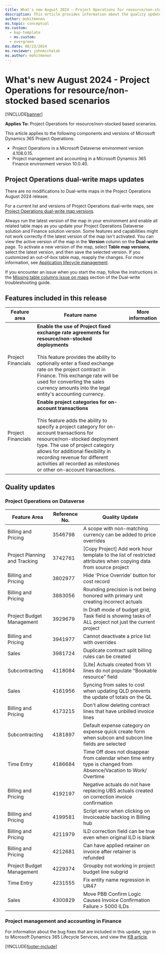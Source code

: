 ```yaml
---
title: What's new August 2024 - Project Operations for resource/non-stocked based scenarios
description: This article provides information about the quality updates that are available in the Aug 2024 release of Microsoft Dynamics 365 Project Operations for resource/non-stocked based scenarios.
author: mohitmenon
ms.topic: conceptual
ms.custom: 
  - bap-template
  - ms.custom:
  - evergreen
ms.date: 08/23/2024
ms.reviewer: johnmichalak
ms.author: mohitmenon
---
```


# What's new August 2024 - Project Operations for resource/non-stocked based scenarios

[!INCLUDE[banner](../includes/banner.md)]

**Applies To:**  Project Operations for resource/non-stocked based scenarios.

This article applies to the following components and versions of Microsoft Dynamics 365 Project Operations:

- Project Operations in a Microsoft Dataverse environment version 4.108.0.15.
- Project management and accounting in a Microsoft Dynamics 365 Finance environment version 10.0.40.

## Project Operations dual-write maps updates

There are no modifications to Dual-write maps in the Project Operations August 2024 release.

For a current list and versions of Project Operations dual-write maps, see [Project Operations dual-write map versions](../environment/resource-dual-write-maps.md).

Always run the latest version of the map in your environment and enable all related table maps as you update your Project Operations Dataverse solution and Finance solution version. Some features and capabilities might not work correctly if the latest version of the map isn't activated. You can view the active version of the map in the **Version** column on the **Dual-write** page. To activate a new version of the map, select **Table map versions**, select the latest version, and then save the selected version. If you customized an out-of-box table map, reapply the changes. For more information, see [Application lifecycle management](/dynamics365/fin-ops-core/dev-itpro/data-entities/dual-write/app-lifecycle-management).

If you encounter an issue when you start the map, follow the instructions in the [Missing table columns issue on maps](/dynamics365/fin-ops-core/dev-itpro/data-entities/dual-write/dual-write-troubleshooting-finops-upgrades#missing-table-columns-issue-on-maps) section of the Dual-write troubleshooting guide.


## Features included in this release

| **Feature area** | **Feature name** | **More information** |
| --- | --- | --- |
| Project Financials |**Enable the use of Project fixed exchange rate agreements for resource/non-stocked deployments** <br><br> This feature provides the ability to optionally enter a fixed exchange rate on the project contract in Finance. This exchange rate will be used for converting the sales currency amounts into the legal entity's accounting currency.| |		
| Project Financials |**Enable project categories for on-account transactions** <br><br> This feature adds the ability to specify a project category for on-account transactions for resource/non-stocked deployment type. The use of project category allows for additional flexibility in recording revenue for different activities all recorded as milestones or other on-account transactions.| |		



## Quality updates

### Project Operations on Dataverse

| **Feature Area** | **Reference No.** | **Quality Update** |
| --- | --- | --- |
|Billing and Pricing|	3546798|	A scope with non-matching currency can be added to price overrides|
|Project Planning and Tracking|	3742761|	[Copy Project] Add work hour template to the list of restricted attributes when copying data from source project|
|Billing and Pricing|	3802977|	Hide 'Price Override' button for cost record|
|Billing and Pricing|	3883056|	Rounding precision is not being honored with primary unit creating incorrect actuals|
|Project Budget Management|	3929679|	In Draft mode of budget grid, Task field is showing tasks of ALL project not just the current project|
|Billing and Pricing|	3941977|	Cannot deactivate a price list with overrides|
|Sales|	3981724|	Duplicate contract split billing rules can be created|
|Subcontracting|	4118084|	[Lite] Actuals created from VI lines do not populate "Bookable resource" field|
|Sales|	4161956|	Syncing from sales to cost when updating QLD prevents the update of totals on the QL|
|Billing and Pricing|	4173215|	Don't allow deleting contract lines that have unbilled invoice lines|
|Subcontracting|	4181897|	Default expense category on expense quick create form when subcon and subcon line fields are selected|
|Time Entry|	4186684|	Time Off does not disappear from calendar when time entry type is changed from Absence/Vacation to Work/ Overtime|
|Billing and Pricing|	4192197|	Negative actuals do not have replacing UBS actuals created on correction invoice confirmation|
|Billing and Pricing|	4199581|	Script error when clicking on Invoiceable backlog in Billing hub|
|Billing and Pricing|	4211979|	ILD correction field can be true even when original ILD is blank|
|Billing and Pricing|	4212681|	Can have applied retainer on invoice after retainer is refunded|
|Project Budget Management|	4229374|	Groupby not working in project budget line subgrid|
|Time Entry|	4231555|	Fix entity name regression in UR47|
|Sales|	4300829|	Move PBB Confirm Logic Causes Invoice Confirmation Failure > 5000 ILDs|


### Project management and accounting in Finance

For information about the bug fixes that are included in this update, sign in to Microsoft Dynamics 365 Lifecycle Services, and view the [KB article](https://fix.lcs.dynamics.com/Issue/Details?kb=0&bugId=936136&dbType=3&qc=4bfbc812bab8c497f0747156b4e6faa90d7d73b55226bc7406f2a9b71839162e).

[!INCLUDE[footer-include](../includes/footer-banner.md)]


